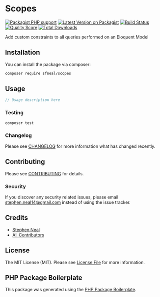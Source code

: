 # Scopes

[![Packagist PHP support](https://img.shields.io/packagist/php-v/sfneal/scopes)](https://packagist.org/packages/sfneal/scopes)
[![Latest Version on Packagist](https://img.shields.io/packagist/v/sfneal/scopes.svg?style=flat-square)](https://packagist.org/packages/sfneal/scopes)
[![Build Status](https://travis-ci.com/sfneal/scopes.svg?branch=master&style=flat-square)](https://travis-ci.com/sfneal/scopes)
[![Quality Score](https://img.shields.io/scrutinizer/g/sfneal/scopes.svg?style=flat-square)](https://scrutinizer-ci.com/g/sfneal/scopes)
[![Total Downloads](https://img.shields.io/packagist/dt/sfneal/scopes.svg?style=flat-square)](https://packagist.org/packages/sfneal/scopes)

Add custom constraints to all queries performed on an Eloquent Model

## Installation

You can install the package via composer:

```bash
composer require sfneal/scopes
```

## Usage

``` php
// Usage description here
```

### Testing

``` bash
composer test
```

### Changelog

Please see [CHANGELOG](CHANGELOG.md) for more information what has changed recently.

## Contributing

Please see [CONTRIBUTING](CONTRIBUTING.md) for details.

### Security

If you discover any security related issues, please email stephen.neal14@gmail.com instead of using the issue tracker.

## Credits

- [Stephen Neal](https://github.com/sfneal)
- [All Contributors](../../contributors)

## License

The MIT License (MIT). Please see [License File](LICENSE.md) for more information.

## PHP Package Boilerplate

This package was generated using the [PHP Package Boilerplate](https://laravelpackageboilerplate.com).
